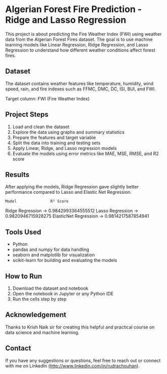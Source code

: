 # Algerian Forest Fire Prediction - Ridge and Lasso Regression

This project is about predicting the Fire Weather Index (FWI) using weather data from the Algerian Forest Fires dataset. The goal is to use machine learning models like Linear Regression, Ridge Regression, and Lasso Regression to understand how different weather conditions affect forest fires.

## Dataset

The dataset contains weather features like temperature, humidity, wind speed, rain, and fire indexes such as FFMC, DMC, DC, ISI, BUI, and FWI.

Target column: FWI (Fire Weather Index)

## Project Steps

1. Load and clean the dataset
2. Explore the data using graphs and summary statistics
3. Prepare the features and target variable
4. Split the data into training and testing sets
5. Apply Linear, Ridge, and Lasso regression models
6. Evaluate the models using error metrics like MAE, MSE, RMSE, and R2 score

## Results

After applying the models, Ridge Regression gave slightly better performance compared to Lasso and Elastic Net Regression.

    Model	            R² Score

Ridge Regression -> 0.9842993364555512
Lasso Regression -> 0.9820946715928275
ElasticNet Regression -> 0.9814217587854941

## Tools Used

- Python
- pandas and numpy for data handling
- seaborn and matplotlib for visualization
- scikit-learn for building and evaluating the models

## How to Run

1. Download the dataset and notebook
2. Open the notebook in Jupyter or any Python IDE
3. Run the cells step by step

## Acknowledgement

Thanks to Krish Naik sir for creating this helpful and practical course on data science and machine learning.

## Contact

If you have any suggestions or questions, feel free to reach out or connect with me on LinkedIn (http://www.linkedin.com/in/rudrachouhan).
